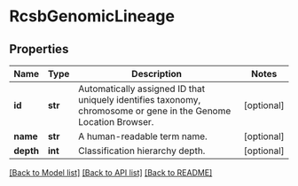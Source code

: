 # RcsbGenomicLineage

## Properties
Name | Type | Description | Notes
------------ | ------------- | ------------- | -------------
**id** | **str** | Automatically assigned ID that uniquely identifies taxonomy, chromosome or gene in the Genome Location Browser. | [optional] 
**name** | **str** | A human-readable term name. | [optional] 
**depth** | **int** | Classification hierarchy depth. | [optional] 

[[Back to Model list]](../README.md#documentation-for-models) [[Back to API list]](../README.md#documentation-for-api-endpoints) [[Back to README]](../README.md)

